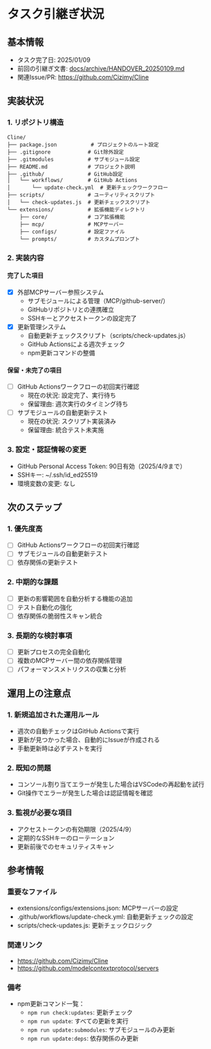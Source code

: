 # タスク引継ぎ状況

## 基本情報

- タスク完了日: 2025/01/09
- 前回の引継ぎ文書: [docs/archive/HANDOVER_20250109.md](archive/HANDOVER_20250109.md)
- 関連Issue/PR: https://github.com/Cizimy/Cline

## 実装状況

### 1. リポジトリ構造
```
Cline/
├── package.json           # プロジェクトのルート設定
├── .gitignore            # Git除外設定
├── .gitmodules           # サブモジュール設定
├── README.md             # プロジェクト説明
├── .github/              # GitHub設定
│   └── workflows/        # GitHub Actions
│       └── update-check.yml  # 更新チェックワークフロー
├── scripts/              # ユーティリティスクリプト
│   └── check-updates.js  # 更新チェックスクリプト
└── extensions/           # 拡張機能ディレクトリ
    ├── core/             # コア拡張機能
    ├── mcp/              # MCPサーバー
    ├── configs/          # 設定ファイル
    └── prompts/          # カスタムプロンプト
```

### 2. 実装内容
#### 完了した項目
- [x] 外部MCPサーバー参照システム
  - サブモジュールによる管理（MCP/github-server/）
  - GitHubリポジトリとの連携確立
  - SSHキーとアクセストークンの設定完了
- [x] 更新管理システム
  - 自動更新チェックスクリプト（scripts/check-updates.js）
  - GitHub Actionsによる週次チェック
  - npm更新コマンドの整備

#### 保留・未完了の項目
- [ ] GitHub Actionsワークフローの初回実行確認
  - 現在の状況: 設定完了、実行待ち
  - 保留理由: 週次実行のタイミング待ち
- [ ] サブモジュールの自動更新テスト
  - 現在の状況: スクリプト実装済み
  - 保留理由: 統合テスト未実施

### 3. 設定・認証情報の変更
- GitHub Personal Access Token: 90日有効（2025/4/9まで）
- SSHキー: ~/.ssh/id_ed25519
- 環境変数の変更: なし

## 次のステップ

### 1. 優先度高
- [ ] GitHub Actionsワークフローの初回実行確認
- [ ] サブモジュールの自動更新テスト
- [ ] 依存関係の更新テスト

### 2. 中期的な課題
- [ ] 更新の影響範囲を自動分析する機能の追加
- [ ] テスト自動化の強化
- [ ] 依存関係の脆弱性スキャン統合

### 3. 長期的な検討事項
- [ ] 更新プロセスの完全自動化
- [ ] 複数のMCPサーバー間の依存関係管理
- [ ] パフォーマンスメトリクスの収集と分析

## 運用上の注意点

### 1. 新規追加された運用ルール
- 週次の自動チェックはGitHub Actionsで実行
- 更新が見つかった場合、自動的にIssueが作成される
- 手動更新時は必ずテストを実行

### 2. 既知の問題
- コンソール割り当てエラーが発生した場合はVSCodeの再起動を試行
- Git操作でエラーが発生した場合は認証情報を確認

### 3. 監視が必要な項目
- アクセストークンの有効期限（2025/4/9）
- 定期的なSSHキーのローテーション
- 更新前後でのセキュリティスキャン

## 参考情報

### 重要なファイル
- extensions/configs/extensions.json: MCPサーバーの設定
- .github/workflows/update-check.yml: 自動更新チェックの設定
- scripts/check-updates.js: 更新チェックロジック

### 関連リンク
- https://github.com/Cizimy/Cline
- https://github.com/modelcontextprotocol/servers

### 備考
- npm更新コマンド一覧：
  - `npm run check:updates`: 更新チェック
  - `npm run update`: すべての更新を実行
  - `npm run update:submodules`: サブモジュールのみ更新
  - `npm run update:deps`: 依存関係のみ更新